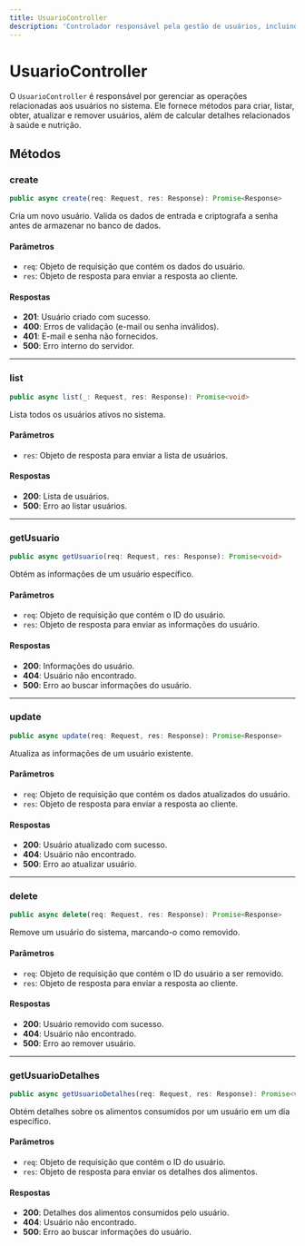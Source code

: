 ```yaml
---
title: UsuarioController
description: 'Controlador responsável pela gestão de usuários, incluindo criação, listagem, atualização e remoção.'
---
```


# UsuarioController

O `UsuarioController` é responsável por gerenciar as operações relacionadas aos usuários no sistema. Ele fornece métodos para criar, listar, obter, atualizar e remover usuários, além de calcular detalhes relacionados à saúde e nutrição.

## Métodos

### create

```typescript
public async create(req: Request, res: Response): Promise<Response>
```

Cria um novo usuário. Valida os dados de entrada e criptografa a senha antes de armazenar no banco de dados.

#### Parâmetros

- `req`: Objeto de requisição que contém os dados do usuário.
- `res`: Objeto de resposta para enviar a resposta ao cliente.

#### Respostas

- **201**: Usuário criado com sucesso.
- **400**: Erros de validação (e-mail ou senha inválidos).
- **401**: E-mail e senha não fornecidos.
- **500**: Erro interno do servidor.

---

### list

```typescript
public async list(_: Request, res: Response): Promise<void>
```

Lista todos os usuários ativos no sistema.

#### Parâmetros

- `res`: Objeto de resposta para enviar a lista de usuários.

#### Respostas

- **200**: Lista de usuários.
- **500**: Erro ao listar usuários.

---

### getUsuario

```typescript
public async getUsuario(req: Request, res: Response): Promise<void>
```

Obtém as informações de um usuário específico.

#### Parâmetros

- `req`: Objeto de requisição que contém o ID do usuário.
- `res`: Objeto de resposta para enviar as informações do usuário.

#### Respostas

- **200**: Informações do usuário.
- **404**: Usuário não encontrado.
- **500**: Erro ao buscar informações do usuário.

---

### update

```typescript
public async update(req: Request, res: Response): Promise<Response>
```

Atualiza as informações de um usuário existente.

#### Parâmetros

- `req`: Objeto de requisição que contém os dados atualizados do usuário.
- `res`: Objeto de resposta para enviar a resposta ao cliente.

#### Respostas

- **200**: Usuário atualizado com sucesso.
- **404**: Usuário não encontrado.
- **500**: Erro ao atualizar usuário.

---

### delete

```typescript
public async delete(req: Request, res: Response): Promise<Response>
```

Remove um usuário do sistema, marcando-o como removido.

#### Parâmetros

- `req`: Objeto de requisição que contém o ID do usuário a ser removido.
- `res`: Objeto de resposta para enviar a resposta ao cliente.

#### Respostas

- **200**: Usuário removido com sucesso.
- **404**: Usuário não encontrado.
- **500**: Erro ao remover usuário.

---

### getUsuarioDetalhes

```typescript
public async getUsuarioDetalhes(req: Request, res: Response): Promise<void>
```

Obtém detalhes sobre os alimentos consumidos por um usuário em um dia específico.

#### Parâmetros

- `req`: Objeto de requisição que contém o ID do usuário.
- `res`: Objeto de resposta para enviar os detalhes dos alimentos.

#### Respostas

- **200**: Detalhes dos alimentos consumidos pelo usuário.
- **404**: Usuário não encontrado.
- **500**: Erro ao buscar informações do usuário.